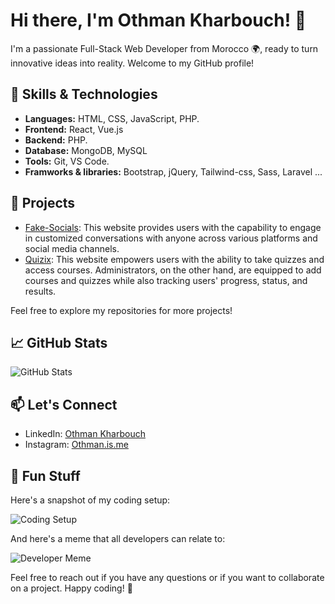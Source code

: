 # Hi there, I'm Othman Kharbouch! 👋

I'm a passionate Full-Stack Web Developer from Morocco 🌍, ready to turn innovative ideas into reality. Welcome to my GitHub profile!

## 🔧 Skills & Technologies

- **Languages:** HTML, CSS, JavaScript, PHP.
- **Frontend:** React, Vue.js
- **Backend:** PHP.
- **Database:** MongoDB, MySQL
- **Tools:** Git, VS Code.
- **Framworks & libraries:** Bootstrap, jQuery, Tailwind-css, Sass, Laravel ... 

## 🚀 Projects

- [Fake-Socials]([Fake-Socials](https://github.com/othman4dev/Fake-Socials)): This website provides users with the capability to engage in customized conversations with anyone across various platforms and social media channels.
- [Quizix]([Quizix](https://github.com/othman4dev/Quizix)): This website empowers users with the ability to take quizzes and access courses. Administrators, on the other hand, are equipped to add courses and quizzes while also tracking users' progress, status, and results.

Feel free to explore my repositories for more projects!

## 📈 GitHub Stats

![GitHub Stats](https://github-readme-stats.vercel.app/api?username=othman4dev&show_icons=true&count_private=true&hide=contribs)

## 📫 Let's Connect

- LinkedIn: [Othman Kharbouch](https://www.linkedin.com/in/othman-kharbouch/](https://www.linkedin.com/in/othman-kharbouch-ba44552a1/))
- Instagram: [Othman.is.me](https://twitter.com/your-twitter-handle](https://www.instagram.com/othman.is.me/))

## 📸 Fun Stuff

Here's a snapshot of my coding setup:

![Coding Setup]([mysetup.jpg])

And here's a meme that all developers can relate to:

![Developer Meme]([favoritememe.jpg])

Feel free to reach out if you have any questions or if you want to collaborate on a project. Happy coding! 🚀

